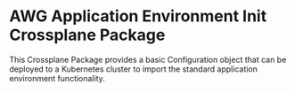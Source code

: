 # AWG Application Environment Init Crossplane Package

This Crossplane Package provides a basic Configuration object that can be deployed to a Kubernetes cluster to import the standard application environment functionality.
